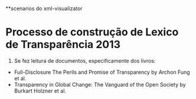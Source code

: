 **scenarios do xml-visualizator
# Processo de construção de Lexico de Transparência 2013
1. Se fez leitura de documentos, especificamente dos livros:
* Full-Disclosure The Perils and Promise of Transparency   by Archon Fung et al.
* Transparency in Global Change: The Vanguard of the Open Society   by Burkart Holzner  et al.
